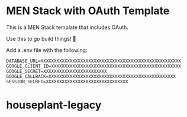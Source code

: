 # MEN Stack with OAuth Template

This is a MEN Stack template that includes OAuth.

Use this to go build things! 🚀

Add a .env file with the following:
```
DATABASE_URL=XXXXXXXXXXXXXXXXXXXXXXXXXXXXXXXXXXXXXXXXXXXXXXXXXXXXX
GOOGLE_CLIENT_ID=XXXXXXXXXXXXXXXXXXXXXXXXXXXXXXXXXXXXXXXXXXXXXXXXX
GOOGLE_SECRET=XXXXXXXXXXXXXXXXXXXXXXXX
GOOGLE_CALLBACK=XXXXXXXXXXXXXXXXXXXXXXXXXXXXXXXXXXXXXXXXXXXXXXXX
SESSION_SECRET=XXXXXXXXXXXXXXXXXXXXXXXXXXXXXXX
```
# houseplant-legacy
